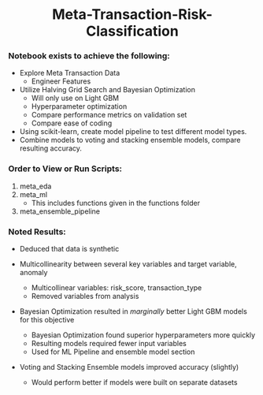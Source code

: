 <h1 align="center"> Meta-Transaction-Risk-Classification</h1>

### **Notebook exists to achieve the following:**
- Explore Meta Transaction Data
   - Engineer Features
- Utilize Halving Grid Search and Bayesian Optimization
   - Will only use on Light GBM
   - Hyperparameter optimization
   - Compare performance metrics on validation set
   - Compare ease of coding 
- Using scikit-learn, create model pipeline to test different model types.
- Combine models to voting and stacking ensemble models, compare resulting accuracy.

### **Order to View or Run Scripts:**
1. meta_eda
2. meta_ml
   - This includes functions given in the functions folder
3. meta_ensemble_pipeline

### **Noted Results:**
- Deduced that data is synthetic
- Multicollinearity between several key variables and target variable, anomaly
  - Multicollinear variables: risk_score, transaction_type
  - Removed variables from analysis
- Bayesian Optimization resulted in *marginally* better Light GBM models for this objective
   - Bayesian Optimization found superior hyperparameters more quickly
   - Resulting models required fewer input variables
   - Used for ML Pipeline and ensemble model section
  
- Voting and Stacking Ensemble models improved accuracy (slightly)
  - Would perform better if models were built on separate datasets

